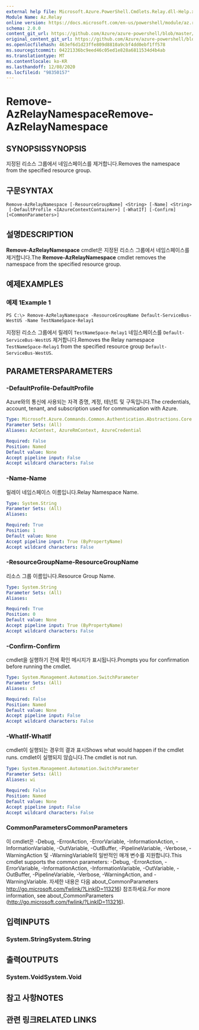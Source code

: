 ```yaml
---
external help file: Microsoft.Azure.PowerShell.Cmdlets.Relay.dll-Help.xml
Module Name: Az.Relay
online version: https://docs.microsoft.com/en-us/powershell/module/az.relay/remove-azrelaynamespace
schema: 2.0.0
content_git_url: https://github.com/Azure/azure-powershell/blob/master/src/Relay/Relay/help/Remove-AzRelayNamespace.md
original_content_git_url: https://github.com/Azure/azure-powershell/blob/master/src/Relay/Relay/help/Remove-AzRelayNamespace.md
ms.openlocfilehash: 463ef6d1d23ffe809d8810a9cbf4dd0ebf1ff578
ms.sourcegitcommit: 04221336bc9eed46c05ed1e828a6811534d4b4ab
ms.translationtype: MT
ms.contentlocale: ko-KR
ms.lasthandoff: 12/08/2020
ms.locfileid: "98350157"
---
```

# <span data-ttu-id="53e9e-101">Remove-AzRelayNamespace</span><span class="sxs-lookup"><span data-stu-id="53e9e-101">Remove-AzRelayNamespace</span></span>

## <span data-ttu-id="53e9e-102">SYNOPSIS</span><span class="sxs-lookup"><span data-stu-id="53e9e-102">SYNOPSIS</span></span>
<span data-ttu-id="53e9e-103">지정된 리소스 그룹에서 네임스페이스를 제거합니다.</span><span class="sxs-lookup"><span data-stu-id="53e9e-103">Removes the namespace from the specified resource group.</span></span> 

## <span data-ttu-id="53e9e-104">구문</span><span class="sxs-lookup"><span data-stu-id="53e9e-104">SYNTAX</span></span>

```
Remove-AzRelayNamespace [-ResourceGroupName] <String> [-Name] <String>
 [-DefaultProfile <IAzureContextContainer>] [-WhatIf] [-Confirm] [<CommonParameters>]
```

## <span data-ttu-id="53e9e-105">설명</span><span class="sxs-lookup"><span data-stu-id="53e9e-105">DESCRIPTION</span></span>
<span data-ttu-id="53e9e-106">**Remove-AzRelayNamespace** cmdlet은 지정된 리소스 그룹에서 네임스페이스를 제거합니다.</span><span class="sxs-lookup"><span data-stu-id="53e9e-106">The **Remove-AzRelayNamespace** cmdlet removes the namespace from the specified resource group.</span></span>

## <span data-ttu-id="53e9e-107">예제</span><span class="sxs-lookup"><span data-stu-id="53e9e-107">EXAMPLES</span></span>

### <span data-ttu-id="53e9e-108">예제 1</span><span class="sxs-lookup"><span data-stu-id="53e9e-108">Example 1</span></span>
```
PS C:\> Remove-AzRelayNamespace -ResourceGroupName Default-ServiceBus-WestUS -Name TestNameSpace-Relay1
```

<span data-ttu-id="53e9e-109">지정된 리소스 그룹에서 릴레이 `TestNameSpace-Relay1` 네임스페이스를 `Default-ServiceBus-WestUS` 제거합니다.</span><span class="sxs-lookup"><span data-stu-id="53e9e-109">Removes the Relay namespace `TestNameSpace-Relay1` from the specified resource group `Default-ServiceBus-WestUS`.</span></span>

## <span data-ttu-id="53e9e-110">PARAMETERS</span><span class="sxs-lookup"><span data-stu-id="53e9e-110">PARAMETERS</span></span>

### <span data-ttu-id="53e9e-111">-DefaultProfile</span><span class="sxs-lookup"><span data-stu-id="53e9e-111">-DefaultProfile</span></span>
<span data-ttu-id="53e9e-112">Azure와의 통신에 사용되는 자격 증명, 계정, 테넌트 및 구독입니다.</span><span class="sxs-lookup"><span data-stu-id="53e9e-112">The credentials, account, tenant, and subscription used for communication with Azure.</span></span>

```yaml
Type: Microsoft.Azure.Commands.Common.Authentication.Abstractions.Core.IAzureContextContainer
Parameter Sets: (All)
Aliases: AzContext, AzureRmContext, AzureCredential

Required: False
Position: Named
Default value: None
Accept pipeline input: False
Accept wildcard characters: False
```

### <span data-ttu-id="53e9e-113">-Name</span><span class="sxs-lookup"><span data-stu-id="53e9e-113">-Name</span></span>
<span data-ttu-id="53e9e-114">릴레이 네임스페이스 이름입니다.</span><span class="sxs-lookup"><span data-stu-id="53e9e-114">Relay Namespace Name.</span></span>

```yaml
Type: System.String
Parameter Sets: (All)
Aliases:

Required: True
Position: 1
Default value: None
Accept pipeline input: True (ByPropertyName)
Accept wildcard characters: False
```

### <span data-ttu-id="53e9e-115">-ResourceGroupName</span><span class="sxs-lookup"><span data-stu-id="53e9e-115">-ResourceGroupName</span></span>
<span data-ttu-id="53e9e-116">리소스 그룹 이름입니다.</span><span class="sxs-lookup"><span data-stu-id="53e9e-116">Resource Group Name.</span></span>

```yaml
Type: System.String
Parameter Sets: (All)
Aliases:

Required: True
Position: 0
Default value: None
Accept pipeline input: True (ByPropertyName)
Accept wildcard characters: False
```

### <span data-ttu-id="53e9e-117">-Confirm</span><span class="sxs-lookup"><span data-stu-id="53e9e-117">-Confirm</span></span>
<span data-ttu-id="53e9e-118">cmdlet을 실행하기 전에 확인 메시지가 표시됩니다.</span><span class="sxs-lookup"><span data-stu-id="53e9e-118">Prompts you for confirmation before running the cmdlet.</span></span>

```yaml
Type: System.Management.Automation.SwitchParameter
Parameter Sets: (All)
Aliases: cf

Required: False
Position: Named
Default value: None
Accept pipeline input: False
Accept wildcard characters: False
```

### <span data-ttu-id="53e9e-119">-WhatIf</span><span class="sxs-lookup"><span data-stu-id="53e9e-119">-WhatIf</span></span>
<span data-ttu-id="53e9e-120">cmdlet이 실행되는 경우의 결과 표시</span><span class="sxs-lookup"><span data-stu-id="53e9e-120">Shows what would happen if the cmdlet runs.</span></span>
<span data-ttu-id="53e9e-121">cmdlet이 실행되지 않습니다.</span><span class="sxs-lookup"><span data-stu-id="53e9e-121">The cmdlet is not run.</span></span>

```yaml
Type: System.Management.Automation.SwitchParameter
Parameter Sets: (All)
Aliases: wi

Required: False
Position: Named
Default value: None
Accept pipeline input: False
Accept wildcard characters: False
```

### <span data-ttu-id="53e9e-122">CommonParameters</span><span class="sxs-lookup"><span data-stu-id="53e9e-122">CommonParameters</span></span>
<span data-ttu-id="53e9e-123">이 cmdlet은 -Debug, -ErrorAction, -ErrorVariable, -InformationAction, -InformationVariable, -OutVariable, -OutBuffer, -PipelineVariable, -Verbose, -WarningAction 및 -WarningVariable의 일반적인 매개 변수를 지원합니다.</span><span class="sxs-lookup"><span data-stu-id="53e9e-123">This cmdlet supports the common parameters: -Debug, -ErrorAction, -ErrorVariable, -InformationAction, -InformationVariable, -OutVariable, -OutBuffer, -PipelineVariable, -Verbose, -WarningAction, and -WarningVariable.</span></span> <span data-ttu-id="53e9e-124">자세한 내용은 다음 about_CommonParameters http://go.microsoft.com/fwlink/?LinkID=113216) 참조하세요.</span><span class="sxs-lookup"><span data-stu-id="53e9e-124">For more information, see about_CommonParameters (http://go.microsoft.com/fwlink/?LinkID=113216).</span></span>

## <span data-ttu-id="53e9e-125">입력</span><span class="sxs-lookup"><span data-stu-id="53e9e-125">INPUTS</span></span>

### <span data-ttu-id="53e9e-126">System.String</span><span class="sxs-lookup"><span data-stu-id="53e9e-126">System.String</span></span>

## <span data-ttu-id="53e9e-127">출력</span><span class="sxs-lookup"><span data-stu-id="53e9e-127">OUTPUTS</span></span>

### <span data-ttu-id="53e9e-128">System.Void</span><span class="sxs-lookup"><span data-stu-id="53e9e-128">System.Void</span></span>

## <span data-ttu-id="53e9e-129">참고 사항</span><span class="sxs-lookup"><span data-stu-id="53e9e-129">NOTES</span></span>

## <span data-ttu-id="53e9e-130">관련 링크</span><span class="sxs-lookup"><span data-stu-id="53e9e-130">RELATED LINKS</span></span>
